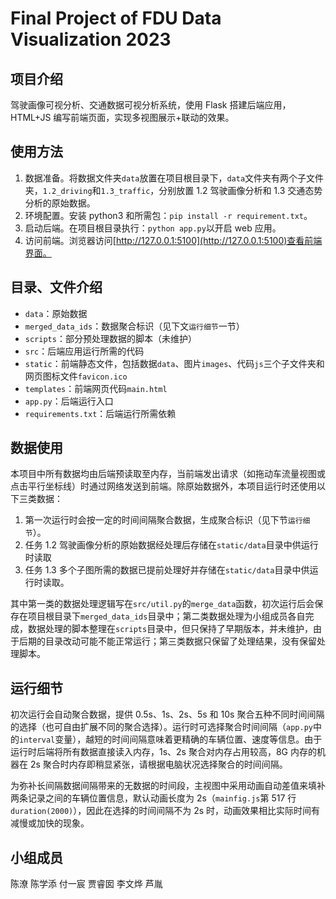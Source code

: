 # Final Project of FDU Data Visualization 2023

## 项目介绍

驾驶画像可视分析、交通数据可视分析系统，使用 Flask 搭建后端应用，HTML+JS 编写前端页面，实现多视图展示+联动的效果。

## 使用方法

1. 数据准备。将数据文件夹`data`放置在项目根目录下，`data`文件夹有两个子文件夹，`1.2_driving`和`1.3_traffic`，分别放置 1.2 驾驶画像分析和 1.3 交通态势分析的原始数据。
2. 环境配置。安装 python3 和所需包：`pip install -r requirement.txt`。
3. 启动后端。在项目根目录执行：`python app.py`以开启 web 应用。
4. 访问前端。浏览器访问[http://127.0.0.1:5100](http://127.0.0.1:5100)查看前端界面。

## 目录、文件介绍

- `data`：原始数据
- `merged_data_ids`：数据聚合标识（见下文`运行细节`一节）
- `scripts`：部分预处理数据的脚本（未维护）
- `src`：后端应用运行所需的代码
- `static`：前端静态文件，包括数据`data`、图片`images`、代码`js`三个子文件夹和网页图标文件`favicon.ico`
- `templates`：前端网页代码`main.html`
- `app.py`：后端运行入口
- `requirements.txt`：后端运行所需依赖

## 数据使用

本项目中所有数据均由后端预读取至内存，当前端发出请求（如拖动车流量视图或点击平行坐标线）时通过网络发送到前端。除原始数据外，本项目运行时还使用以下三类数据：

1. 第一次运行时会按一定的时间间隔聚合数据，生成聚合标识（见下节`运行细节`）。
2. 任务 1.2 驾驶画像分析的原始数据经处理后存储在`static/data`目录中供运行时读取
3. 任务 1.3 多个子图所需的数据已提前处理好并存储在`static/data`目录中供运行时读取。

其中第一类的数据处理逻辑写在`src/util.py`的`merge_data`函数，初次运行后会保存在项目根目录下`merged_data_ids`目录中；第二类数据处理为小组成员各自完成，数据处理的脚本整理在`scripts`目录中，但只保持了早期版本，并未维护，由于后期的目录改动可能不能正常运行；第三类数据只保留了处理结果，没有保留处理脚本。

## 运行细节

初次运行会自动聚合数据，提供 0.5s、1s、2s、5s 和 10s 聚合五种不同时间间隔的选择（也可自由扩展不同的聚合选择）。运行时可选择聚合时间间隔（`app.py`中的`interval`变量），越短的时间间隔意味着更精确的车辆位置、速度等信息。由于运行时后端将所有数据直接读入内存，1s、2s 聚合对内存占用较高，8G 内存的机器在 2s 聚合时内存即稍显紧张，请根据电脑状况选择聚合的时间间隔。

为弥补长间隔数据间隔带来的无数据的时间段，主视图中采用动画自动差值来填补两条记录之间的车辆位置信息，默认动画长度为 2s（`mainfig.js`第 517 行`duration(2000)`），因此在选择的时间间隔不为 2s 时，动画效果相比实际时间有减慢或加快的现象。

## 小组成员

陈潦
陈学添
付一宸
贾睿囡
李文烨
芦胤

